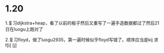 # 1.20

1.复习dijkstra+heap，看了以前的板子然后又重写了一遍手造数据都过了然后21日在luogu上跑对了

2.复习floyd，做了luogu2935，第一遍时候似乎floyd写错了。顺序应当是kij 求f[i] [j]

